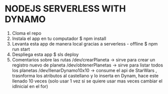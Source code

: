 # NODEJS SERVERLESS WITH DYNAMO

1. Cloma el repo
2. Instala el app en tu computador
$ npm install
3. Levanta esta app de manera local gracias a serverless - offline
$ npm run start
4. Despliega esta app
$ sls deploy
5. Comentarios sobre las rutas
/dev/crearPlaneta -> sirve para crear un registro nuevo de planeta
/dev/obtenerPlanetas -> sirve para listar todos los planetas
/dev/llenarDynamo10x10 -> consume el api de StarWars , trasnforma los atributos al castellano y lo inserta en Dynam, hace este llenado 10 veces (solo usar 1 vez si se quiere usar mas veces cambiar el idInicial en el for)
